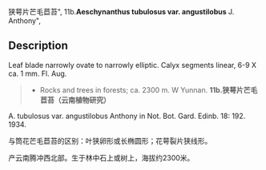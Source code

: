狭萼片芒毛苣苔",
11b.**Aeschynanthus tubulosus var. angustilobus** J. Anthony",

## Description
Leaf blade narrowly ovate to narrowly elliptic. Calyx segments linear, 6-9 X ca. 1 mm. Fl. Aug.

> * Rocks and trees in forests; ca. 2300 m. W Yunnan.
**11b.狭萼片芒毛苣苔（云南植物研究）**

A. tubulosus var. angustilobus Anthony in Not. Bot. Gard. Edinb. 18: 192. 1934.

与筒花芒毛苣苔的区别：叶狭卵形或长椭圆形；花萼裂片狭线形。

产云南腾冲西北部。生于林中石上或树上，海拔约2300米。
